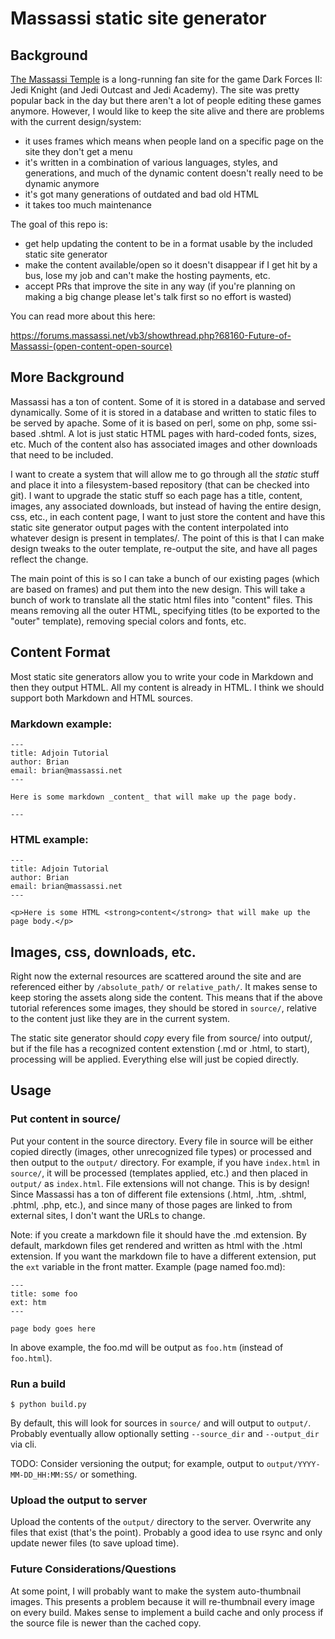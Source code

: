 # Massassi static site generator

## Background

[The Massassi Temple](https://www.massassi.net/) is a long-running fan site for
the game Dark Forces II: Jedi Knight (and Jedi Outcast and Jedi Academy).  The
site was pretty popular back in the day but there aren't a lot of people
editing these games anymore.  However, I would like to keep the site alive and
there are problems with the current design/system:

* it uses frames which means when people land on a specific page on the site
  they don't get a menu
* it's written in a combination of various languages, styles, and generations,
  and much of the dynamic content doesn't really need to be dynamic anymore
* it's got many generations of outdated and bad old HTML
* it takes too much maintenance

The goal of this repo is:

* get help updating the content to be in a format usable by the included
  static site generator
* make the content available/open so it doesn't disappear if I get hit by a
  bus, lose my job and can't make the hosting payments, etc.
* accept PRs that improve the site in any way (if you're planning on making a
  big change please let's talk first so no effort is wasted)

You can read more about this here:

https://forums.massassi.net/vb3/showthread.php?68160-Future-of-Massassi-(open-content-open-source)

## More Background

Massassi has a ton of content.  Some of it is stored in a database and served dynamically.  Some of it is stored in a database and written to static files to be served by apache.  Some of it is based on perl, some on php, some ssi-based .shtml.  A lot is just static HTML pages with hard-coded fonts, sizes, etc.  Much of the content also has associated images and other downloads that need to be included.

I want to create a system that will allow me to go through all the _static_ stuff and place it into a filesystem-based repository (that can be checked into git).  I want to upgrade the static stuff so each page has a title, content, images, any associated downloads, but instead of having the entire design, css, etc., in each content page, I want to just store the content and have this static site generator output pages with the content interpolated into whatever design is present in templates/.  The point of this is that I can make design tweaks to the outer template, re-output the site, and have all pages reflect the change.

The main point of this is so I can take a bunch of our existing pages (which are based on frames) and put them into the new design.  This will take a bunch of work to translate all the static html files into "content" files.  This means removing all the outer HTML, specifying titles (to be exported to the "outer" template), removing special colors and fonts, etc.

## Content Format

Most static site generators allow you to write your code in Markdown and then they output HTML.  All my content is already in HTML.  I think we should support both Markdown and HTML sources.

### Markdown example:

```
---
title: Adjoin Tutorial
author: Brian
email: brian@massassi.net
---

Here is some markdown _content_ that will make up the page body.

---
```

### HTML example:

```
---
title: Adjoin Tutorial
author: Brian
email: brian@massassi.net
---

<p>Here is some HTML <strong>content</strong> that will make up the page body.</p>

```

## Images, css, downloads, etc.

Right now the external resources are scattered around the site and are referenced either by `/absolute_path/` or `relative_path/`.  It makes sense to keep storing the assets along side the content.  This means that if the above tutorial references some images, they should be stored in `source/`, relative to the content just like they are in the current system.

The static site generator should _copy_ every file from source/ into output/, but if the file has a recognized content extenstion (.md or .html, to start), processing will be applied.  Everything else will just be copied directly.

## Usage

### Put content in source/

Put your content in the source directory.  Every file in source will be either copied directly (images, other unrecognized file types) or processed and then output to the `output/` directory.  For example, if you have `index.html` in `source/`, it will be processed (templates applied, etc.) and then placed in `output/` as `index.html`.  File extensions will not change.  This is by design!  Since Massassi has a ton of different file extensions (.html, .htm, .shtml, .phtml, .php, etc.), and since many of those pages are linked to from external sites, I don't want the URLs to change.

Note: if you create a markdown file it should have the .md extension.  By default, markdown files get rendered and written as html with the .html extension.  If you want the markdown file to have a different extension, put the `ext` variable in the front matter.  Example (page named foo.md):

```
---
title: some foo
ext: htm
---

page body goes here
```

In above example, the foo.md will be output as `foo.htm` (instead of `foo.html`).


### Run a build

```
$ python build.py
```

By default, this will look for sources in `source/` and will output to `output/`.  Probably eventually allow optionally setting `--source_dir` and `--output_dir` via cli.

TODO: Consider versioning the output; for example, output to `output/YYYY-MM-DD_HH:MM:SS/` or something.

### Upload the output to server

Upload the contents of the `output/` directory to the server.  Overwrite any files that exist (that's the point).  Probably a good idea to use rsync and only update newer files (to save upload time).

### Future Considerations/Questions

At some point, I will probably want to make the system auto-thumbnail images.  This presents a problem because it will re-thumbnail every image on every build.  Makes sense to implement a build cache and only process if the source file is newer than the cached copy.


